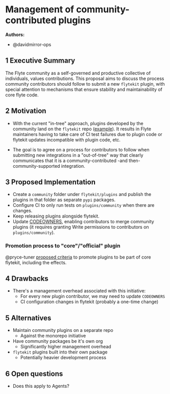 # Management of community-contributed plugins

**Authors:**

- @davidmirror-ops


## 1 Executive Summary

The Flyte community as a self-governed and productive collective of individuals, values contributions. This proposal aims to discuss the process community contributors should follow to submit a new `flytekit` plugin, with special attention to mechanisms that ensure stability and maintainability of core flyte code.

## 2 Motivation

- With the current "in-tree" approach, plugins developed by the community land on the `flytekit` repo ([example](https://github.com/flyteorg/flytekit/pull/2537)). It results in Flyte maintainers having to take care of CI test failures due to plugin code or flytekit updates incompatible with plugin code, etc.

- The goal is to agree on a process for contributors to follow when submitting new integrations in a "out-of-tree" way that clearly communicates that it is a community-contributed -and then- community-supported integration.

## 3 Proposed Implementation

- Create a `community` folder under `flytekit/plugins` and publish the plugins in that folder as separate `pypi` packages.
- Configure CI to only run tests on `plugins/community` when there are changes.
- Keep releasing plugins alongside flytekit.
- Update [CODEOWNERS](https://github.com/flyteorg/flytekit/blob/master/CODEOWNERS), enabling contributors to merge community plugins (it requires granting Write permissions to contributors on `plugins/community`).

### Promotion process to "core"/"official" plugin

@pryce-tuner [proposed criteria](https://github.com/flyteorg/flytekit/pull/2615/files#diff-c26d70784719ec01ce402e532a281a3e509d47523c3a1eba9b2c8d02933886a4R21) to promote plugins to be part of core flytekit, including the effects.

## 4 Drawbacks

- There's a management overhead associated with this initiative:
    - For every new plugin contributor, we may need to update `CODEOWNERS`
    - CI configuration changes in flytekit (probably a one-time change) 

## 5 Alternatives

- Maintain community plugins on a separate repo
    - Against the monorepo initiative
-  Have community packages be it's own org
    - Significantly higher management overhead
- `flytekit` plugins built into their own package
    -   Potentially heavier development process

## 6 Open questions

- Does this apply to Agents?


